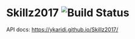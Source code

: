 # Skillz2017 ![Build Status](https://travis-ci.com/ykaridi/Skillz2017.svg?token=FJLvka5ZHptvQVUxqyar&branch=master)
API docs: https://ykaridi.github.io/Skillz2017/
